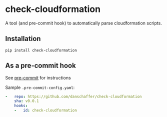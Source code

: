 
check-cloudformation
=========

A tool (and pre-commit hook) to automatically parse cloudformation scripts.

## Installation

`pip install check-cloudformation`


## As a pre-commit hook

See [pre-commit](https://github.com/pre-commit/pre-commit) for instructions

Sample `.pre-commit-config.yaml`:

```yaml
-   repo: https://github.com/danschaffer/check-cloudformation
    sha: v0.0.1
    hooks:
    -   id: check-cloudformation
```

